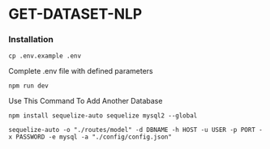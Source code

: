 # GET-DATASET-NLP
### Installation
``` cp .env.example .env ```


Complete .env file with defined parameters

``` npm run dev ```


Use This Command To Add Another Database

``` npm install sequelize-auto sequelize mysql2 --global ```

``` sequelize-auto -o "./routes/model" -d DBNAME -h HOST -u USER -p PORT -x PASSWORD -e mysql -a "./config/config.json" ```

``` pm2 start npm --name "{app_name}" -- run {script_name}
```
